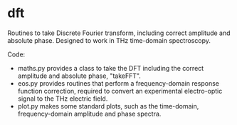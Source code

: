 # dft

Routines to take Discrete Fourier transform, including correct amplitude and absolute phase. Designed to work in THz time-domain spectroscopy.

Code: 
- maths.py provides a class to take the DFT including the correct amplitude and absolute phase, "takeFFT". 
- eos.py provides routines that perform a frequency-domain response function correction, required to convert an experimental electro-optic signal to the THz electric field.
- plot.py makes some standard plots, such as the time-domain, frequency-domain amplitude and phase spectra.
